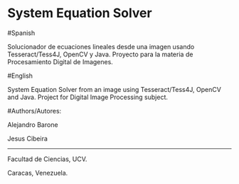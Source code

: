 # System Equation Solver
#Spanish

Solucionador de ecuaciones lineales desde una imagen usando Tesseract/Tess4J, OpenCV y Java.
Proyecto para la materia de Procesamiento Digital de Imagenes.

#English

System Equation Solver from an image using Tesseract/Tess4J, OpenCV and Java.
Project for Digital Image Processing subject.



#Authors/Autores:

Alejandro Barone

Jesus Cibeira


----------------------------------------------------------------------------------------------------


Facultad de Ciencias, UCV.

Caracas, Venezuela.
